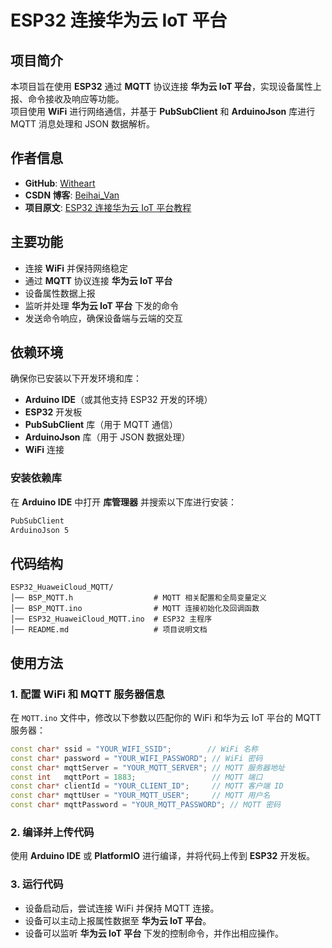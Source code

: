 # ESP32 连接华为云 IoT 平台

## 项目简介
本项目旨在使用 **ESP32** 通过 **MQTT** 协议连接 **华为云 IoT 平台**，实现设备属性上报、命令接收及响应等功能。  
项目使用 **WiFi** 进行网络通信，并基于 **PubSubClient** 和 **ArduinoJson** 库进行 MQTT 消息处理和 JSON 数据解析。

## 作者信息
- **GitHub**: [Witheart](https://github.com/Witheart)  
- **CSDN 博客**: [Beihai_Van](https://blog.csdn.net/Beihai_Van)  
- **项目原文**: [ESP32 连接华为云 IoT 平台教程](https://blog.csdn.net/Beihai_Van/article/details/126634891)  

## 主要功能
- 连接 **WiFi** 并保持网络稳定
- 通过 **MQTT** 协议连接 **华为云 IoT 平台**
- 设备属性数据上报
- 监听并处理 **华为云 IoT 平台** 下发的命令
- 发送命令响应，确保设备端与云端的交互

## 依赖环境
确保你已安装以下开发环境和库：
- **Arduino IDE**（或其他支持 ESP32 开发的环境）
- **ESP32** 开发板
- **PubSubClient** 库（用于 MQTT 通信）
- **ArduinoJson** 库（用于 JSON 数据处理）
- **WiFi** 连接

### 安装依赖库
在 **Arduino IDE** 中打开 **库管理器** 并搜索以下库进行安装：
```sh
PubSubClient
ArduinoJson 5
```

## 代码结构
```
ESP32_HuaweiCloud_MQTT/
│── BSP_MQTT.h                  # MQTT 相关配置和全局变量定义
│── BSP_MQTT.ino                # MQTT 连接初始化及回调函数
│── ESP32_HuaweiCloud_MQTT.ino  # ESP32 主程序
│── README.md                   # 项目说明文档
```

## 使用方法
### 1. 配置 WiFi 和 MQTT 服务器信息
在 `MQTT.ino` 文件中，修改以下参数以匹配你的 WiFi 和华为云 IoT 平台的 MQTT 服务器：
```cpp
const char* ssid = "YOUR_WIFI_SSID";        // WiFi 名称
const char* password = "YOUR_WIFI_PASSWORD"; // WiFi 密码
const char* mqttServer = "YOUR_MQTT_SERVER"; // MQTT 服务器地址
const int   mqttPort = 1883;                 // MQTT 端口
const char* clientId = "YOUR_CLIENT_ID";     // MQTT 客户端 ID
const char* mqttUser = "YOUR_MQTT_USER";     // MQTT 用户名
const char* mqttPassword = "YOUR_MQTT_PASSWORD"; // MQTT 密码
```

### 2. 编译并上传代码
使用 **Arduino IDE** 或 **PlatformIO** 进行编译，并将代码上传到 **ESP32** 开发板。

### 3. 运行代码
- 设备启动后，尝试连接 WiFi 并保持 MQTT 连接。
- 设备可以主动上报属性数据至 **华为云 IoT 平台**。
- 设备可以监听 **华为云 IoT 平台** 下发的控制命令，并作出相应操作。
